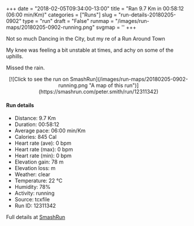 +++
date = "2018-02-05T09:34:00-13:00"
title = "Ran 9.7 Km in 00:58:12 (06:00 min/Km)"
categories = ["Runs"]
slug = "run-details-20180205-0902"
type = "run"
draft = "False"
runmap = "/images/run-maps/20180205-0902-running.png"
svgmap = '<polyline points="68 58, 69 63, 69 63, 71 62, 75 59, 81 52, 90 48, 96 51, 100 47, 100 45, 96 45, 96 45, 95 44, 90 43, 81 40, 74 37, 63 34, 56 33, 54 32, 28 25, 23 36, 21 36, 17 34, 15 38, 11 37, 4 48, 0 49, 3 59, 7 66, 17 71, 22 75, 26 73, 35 70, 45 71, 52 70, 67 56">'
+++

Not so much Dancing in the City, but my re of a Run Around Town 

My knee was feeling a bit unstable at times, and achy on some of the uphills. 

Missed the rain. 

<!--more-->

<center>
[![Click to see the run on SmashRun](/images/run-maps/20180205-0902-running.png "A map of this run")](https://smashrun.com/peter.smith/run/12311342)
</center>

#### Run details

* Distance: 9.7 Km
* Duration: 00:58:12
* Average pace: 06:00 min/Km
* Calories: 845 Cal
* Heart rate (ave): 0 bpm
* Heart rate (max): 0 bpm
* Heart rate (min): 0 bpm
* Elevation gain: 78 m
* Elevation loss:  m
* Weather: clear
* Temperature: 22 &deg;C
* Humidity: 78%
* Activity: running
* Source: tcxfile
* Run ID: 12311342

Full details at [SmashRun](https://smashrun.com/peter.smith/run/12311342)